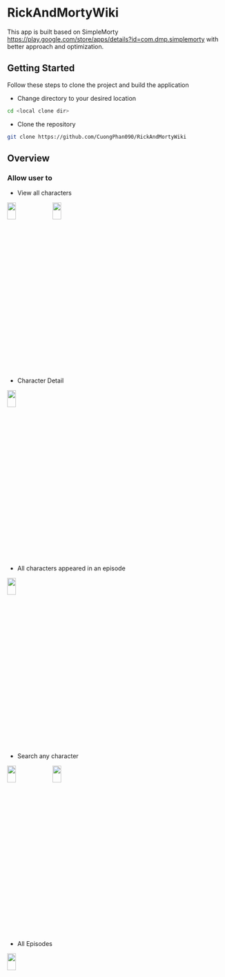# RickAndMortyWiki

This app is built based on SimpleMorty https://play.google.com/store/apps/details?id=com.dmp.simplemorty with better approach and optimization.
## Getting Started

Follow these steps to clone the project and build the application
- Change directory to your desired location

``` bash
cd <local clone dir>
```

- Clone the repository

``` bash
git clone https://github.com/CuongPhan090/RickAndMortyWiki
```

## Overview

### Allow user to 
- View all characters 
<img src="https://user-images.githubusercontent.com/18727673/225735449-f85599af-0760-4ef5-9509-9f654c93ff81.png"  width="20%" height="10%">
<img src="https://user-images.githubusercontent.com/18727673/225735793-81361451-2803-43d9-a6a1-3e3a541552e9.png"  width="20%" height="10%">

- Character Detail
<img src="https://user-images.githubusercontent.com/18727673/225735529-16e80300-0bd1-4771-bc9e-b0f41a09c340.png"  width="20%" height="10%">

- All characters appeared in an episode 
<img src="https://user-images.githubusercontent.com/18727673/225735712-1cc75b5f-a5f6-4253-94bf-dd2de440a7fc.png"  width="20%" height="10%">

- Search any character
<img src="https://user-images.githubusercontent.com/18727673/225735925-27613dcf-cef6-49db-ab23-d5845c20132d.png"  width="20%" height="10%">
<img src="https://user-images.githubusercontent.com/18727673/225735947-c77fbb9d-a6e5-4da0-a97a-1e07dbf711cb.png"  width="20%" height="10%">

- All Episodes
<img src="https://user-images.githubusercontent.com/18727673/225736104-9f508833-dba7-4504-a2e3-aab202fb63ec.png"  width="20%" height="10%">

